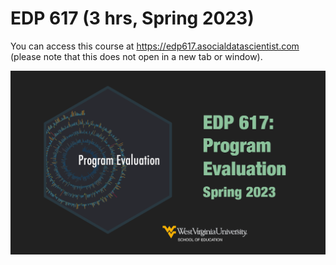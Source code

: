 # EDP 617 (3 hrs, Spring 2023)

You can access this course at https://edp617.asocialdatascientist.com (please note that this does not open in a new tab or window).

![EDP 617 image](static/img/course_info.png)
